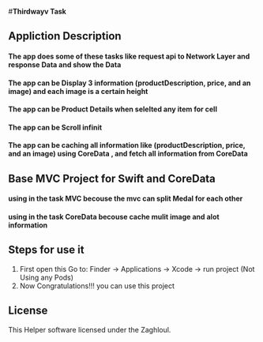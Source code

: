 #__Thirdwayv Task__

## Appliction Description

#### The app does some of these tasks like request api to Network Layer and response Data and show the Data
#### The app can be Display 3 information (productDescription, price, and an image) and each image is a certain height
#### The app can be Product Details when selelted any item for cell
#### The app can be Scroll infinit
#### The app can be caching all information like (productDescription, price, and an image) using CoreData , and fetch all information from CoreData

## Base MVC Project for Swift and CoreData

#### using in the task MVC becouse the mvc can split Medal for each other
#### using in the task CoreData becouse cache mulit image and alot information


## Steps for use it 
1. First open this Go to: Finder → Applications → Xcode → run project  (Not Using any Pods) 
2. Now Congratulations!!! you can use this project 

## License
This Helper software licensed under the Zaghloul.
